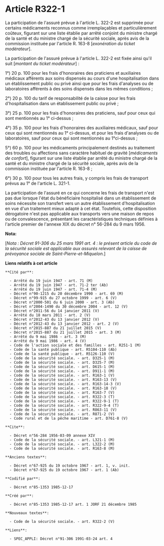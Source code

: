 # Article R322-1

La participation de l'assuré prévue à l'article L. 322-2 est supprimée pour certains médicaments reconnus comme
irremplaçables et particulièrement coûteux, figurant sur une liste établie par arrêté conjoint du ministre chargé de la santé
et du ministre chargé de la sécurité sociale, après avis de la commission instituée par l'article R. 163-8 [*exonération du
ticket modérateur*]. 

La participation de l'assuré prévue à l'article L. 322-2 est fixée ainsi qu'il suit [*montant du ticket modérateur*] : 

1°) 20 p. 100 pour les frais d'honoraires des praticiens et auxiliaires médicaux afférents aux soins dispensés au cours d'une
hospitalisation dans un établissement public ou privé ainsi que pour les frais d'analyses ou de laboratoires afférents à des
soins dispensés dans les mêmes conditions ; 

2°) 20 p. 100 du tarif de responsabilité de la caisse pour les frais d'hospitalisation dans un établissement public ou
privé ; 

3°) 25 p. 100 pour les frais d'honoraires des praticiens, sauf pour ceux qui sont mentionnés au 1° ci-dessus ; 

4°) 35 p. 100 pour les frais d'honoraires des auxiliaires médicaux, sauf pour ceux qui sont mentionnés au 1° ci-dessus, et
pour les frais d'analyses ou de laboratoires, sauf pour ceux qui sont mentionnés au 1°ci-dessus ; 

5°) 60 p. 100 pour les médicaments principalement destinés au traitement des troubles ou affections sans caractère habituel
de gravité [*médicaments de confort*], figurant sur une liste établie par arrêté du ministre chargé de la santé et du
ministre chargé de la sécurité sociale, après avis de la commission instituée par l'article R. 163-8 ; 

6°) 30 p. 100 pour tous les autres frais, y compris les frais de transport prévus au 1° de l'article L. 321-1. 

La participation de l'assuré en ce qui concerne les frais de transport n'est pas due lorsque l'état du bénéficiaire
hospitalisé dans un établissement de soins nécessite son transfert vers un autre établissement d'hospitalisation en vue d'un
traitement mieux adapté à cet état. Toutefois, cette disposition dérogatoire n'est pas applicable aux transports vers une
maison de repos ou de convalescence, présentant les caractéristiques techniques définies à l'article premier de l'annexe XIX
du décret n° 56-284 du 9 mars 1956.

**Nota:**

[*Nota : Décret 91-306 du 25 mars 1991 art. 4 : le présent article du code de la sécurité sociale est applicable aux assurés
relevant de la caisse de prévoyance sociale de Saint-Pierre-et-Miquelon.*]

**Liens relatifs à cet article**

	**Cité par**:

	  - Arrêté du 19 juin 1947 - art. 71 (M)
	  - Arrêté du 19 juin 1947 - art. 71-2 ter (Ab)
	  - Arrêté du 19 juin 1947 - art. 71-4 (M)
	  - Décret n°90-1215 du 20 décembre 1990 - art. 69 (M)
	  - Décret n°99-915 du 27 octobre 1999 - art. 6 (V)
	  - Décret n°2000-501 du 6 juin 2000 - art. 3 (Ab)
	  - Décret n°2004-1490 du 30 décembre 2004 - art. 12 (V)
	  - Décret n°2011-56 du 14 janvier 2011 (V)
	  - Arrêté du 18 mars 2011 - art. 2 (V)
	  - Décret n°2012-43 du 13 janvier 2012 (V)
	  - Décret n°2012-43 du 13 janvier 2012 - art. 2 (V)
	  - Décret n°2015-887 du 21 juillet 2015 (V)
	  - Décret n°2015-887 du 21 juillet 2015 - art. 3 (M)
	  - Arrêté du 9 mai 1986 - art. 3 (M)
	  - Arrêté du 9 mai 1986 - art. 4 (V)
	  - Code de l'action sociale et des familles - art. R251-1 (M)
	  - Code de la santé publique - art. R5104-110 (Ab)
	  - Code de la santé publique - art. R5126-110 (V)
	  - Code de la sécurité sociale. - art. D325-1 (M)
	  - Code de la sécurité sociale. - art. D325-7 (M)
	  - Code de la sécurité sociale. - art. D615-1 (M)
	  - Code de la sécurité sociale. - art. D911-1 (M)
	  - Code de la sécurité sociale. - art. R163-1 (V)
	  - Code de la sécurité sociale. - art. R163-13 (V)
	  - Code de la sécurité sociale. - art. R163-14-3 (V)
	  - Code de la sécurité sociale. - art. R163-18 (V)
	  - Code de la sécurité sociale. - art. R163-7 (V)
	  - Code de la sécurité sociale. - art. R322-3 (T)
	  - Code de la sécurité sociale. - art. R322-9-1 (T)
	  - Code de la sécurité sociale. - art. R322-9-4 (T)
	  - Code de la sécurité sociale. - art. R863-11 (V)
	  - Code de la sécurité sociale. - art. R871-2 (V)
	  - Code rural et de la pêche maritime - art. D761-8 (V)

	**Cite**:

	  - Décret n°56-284 1956-03-09 annexe XIV
	  - Code de la sécurité sociale. - art. L321-1 (M)
	  - Code de la sécurité sociale. - art. L322-2 (M)
	  - Code de la sécurité sociale. - art. R163-8 (M)

	**Anciens textes**:

	  - Décret n°67-925 du 19 octobre 1967 - art. 1, v. init.
	  - Décret n°67-925 du 19 octobre 1967 - art. 1 (Ab)

	**Codifié par**:

	  - Décret n°85-1353 1985-12-17

	**Créé par**:

	  - Décret n°85-1353 1985-12-17 art. 1 JORF 21 décembre 1985

	**Nouveaux textes**:

	  - Code de la sécurité sociale. - art. R322-2 (V)

	**Liens**:

	  - SPEC_APPLI: Décret n°91-306 1991-03-24 art. 4
